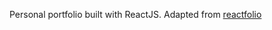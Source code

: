 Personal portfolio built with ReactJS. Adapted from <a href="https://reactfolio.tharindu.dev/" target="_blank">reactfolio</a>
<br/>
